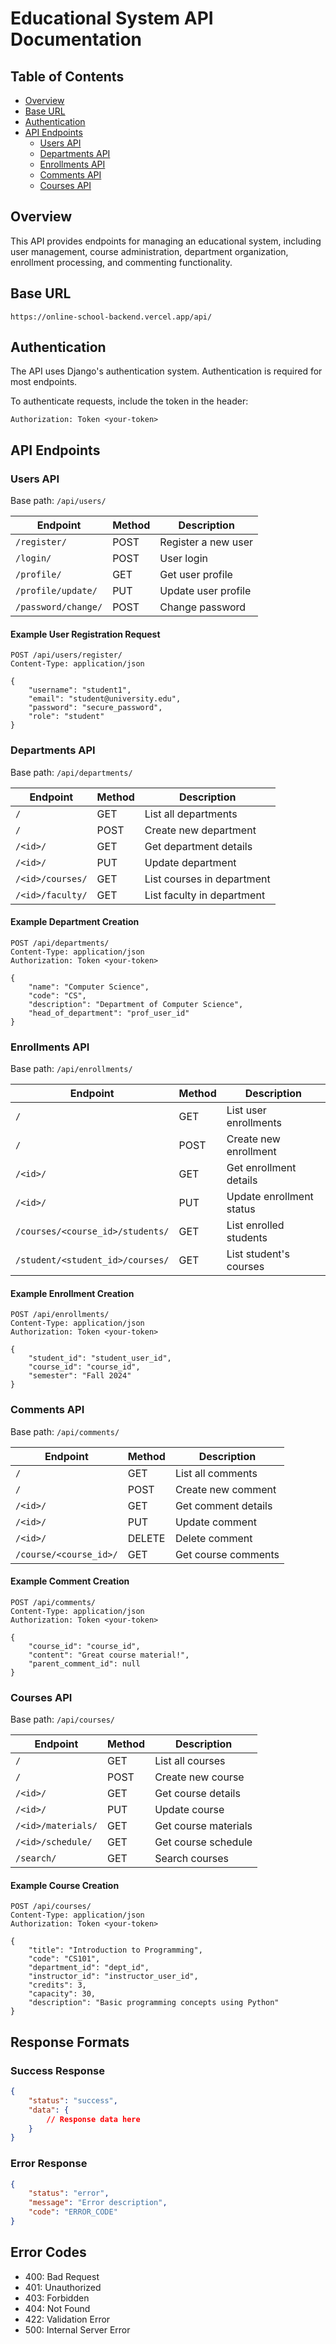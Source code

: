 # Educational System API Documentation

## Table of Contents
- [Overview](#overview)
- [Base URL](#base-url)
- [Authentication](#authentication)
- [API Endpoints](#api-endpoints)
  - [Users API](#users-api)
  - [Departments API](#departments-api)
  - [Enrollments API](#enrollments-api)
  - [Comments API](#comments-api)
  - [Courses API](#courses-api)

## Overview
This API provides endpoints for managing an educational system, including user management, course administration, department organization, enrollment processing, and commenting functionality.

## Base URL
```
https://online-school-backend.vercel.app/api/
```

## Authentication
The API uses Django's authentication system. Authentication is required for most endpoints.

To authenticate requests, include the token in the header:
```
Authorization: Token <your-token>
```

## API Endpoints

### Users API
Base path: `/api/users/`

| Endpoint | Method | Description |
|----------|--------|-------------|
| `/register/` | POST | Register a new user |
| `/login/` | POST | User login |
| `/profile/` | GET | Get user profile |
| `/profile/update/` | PUT | Update user profile |
| `/password/change/` | POST | Change password |

#### Example User Registration Request
```http
POST /api/users/register/
Content-Type: application/json

{
    "username": "student1",
    "email": "student@university.edu",
    "password": "secure_password",
    "role": "student"
}
```

### Departments API
Base path: `/api/departments/`

| Endpoint | Method | Description |
|----------|--------|-------------|
| `/` | GET | List all departments |
| `/` | POST | Create new department |
| `/<id>/` | GET | Get department details |
| `/<id>/` | PUT | Update department |
| `/<id>/courses/` | GET | List courses in department |
| `/<id>/faculty/` | GET | List faculty in department |

#### Example Department Creation
```http
POST /api/departments/
Content-Type: application/json
Authorization: Token <your-token>

{
    "name": "Computer Science",
    "code": "CS",
    "description": "Department of Computer Science",
    "head_of_department": "prof_user_id"
}
```

### Enrollments API
Base path: `/api/enrollments/`

| Endpoint | Method | Description |
|----------|--------|-------------|
| `/` | GET | List user enrollments |
| `/` | POST | Create new enrollment |
| `/<id>/` | GET | Get enrollment details |
| `/<id>/` | PUT | Update enrollment status |
| `/courses/<course_id>/students/` | GET | List enrolled students |
| `/student/<student_id>/courses/` | GET | List student's courses |

#### Example Enrollment Creation
```http
POST /api/enrollments/
Content-Type: application/json
Authorization: Token <your-token>

{
    "student_id": "student_user_id",
    "course_id": "course_id",
    "semester": "Fall 2024"
}
```

### Comments API
Base path: `/api/comments/`

| Endpoint | Method | Description |
|----------|--------|-------------|
| `/` | GET | List all comments |
| `/` | POST | Create new comment |
| `/<id>/` | GET | Get comment details |
| `/<id>/` | PUT | Update comment |
| `/<id>/` | DELETE | Delete comment |
| `/course/<course_id>/` | GET | Get course comments |

#### Example Comment Creation
```http
POST /api/comments/
Content-Type: application/json
Authorization: Token <your-token>

{
    "course_id": "course_id",
    "content": "Great course material!",
    "parent_comment_id": null
}
```

### Courses API
Base path: `/api/courses/`

| Endpoint | Method | Description |
|----------|--------|-------------|
| `/` | GET | List all courses |
| `/` | POST | Create new course |
| `/<id>/` | GET | Get course details |
| `/<id>/` | PUT | Update course |
| `/<id>/materials/` | GET | Get course materials |
| `/<id>/schedule/` | GET | Get course schedule |
| `/search/` | GET | Search courses |

#### Example Course Creation
```http
POST /api/courses/
Content-Type: application/json
Authorization: Token <your-token>

{
    "title": "Introduction to Programming",
    "code": "CS101",
    "department_id": "dept_id",
    "instructor_id": "instructor_user_id",
    "credits": 3,
    "capacity": 30,
    "description": "Basic programming concepts using Python"
}
```

## Response Formats

### Success Response
```json
{
    "status": "success",
    "data": {
        // Response data here
    }
}
```

### Error Response
```json
{
    "status": "error",
    "message": "Error description",
    "code": "ERROR_CODE"
}
```

## Error Codes
- 400: Bad Request
- 401: Unauthorized
- 403: Forbidden
- 404: Not Found
- 422: Validation Error
- 500: Internal Server Error

